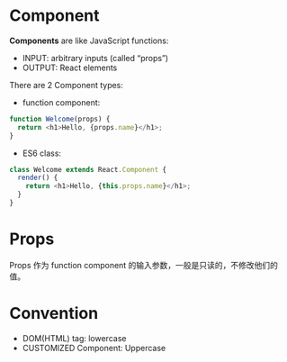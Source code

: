 # Component

**Components** are like JavaScript functions:

- INPUT: arbitrary inputs (called “props”)
- OUTPUT: React elements

There are 2 Component types:

- function component:

```js
function Welcome(props) {
  return <h1>Hello, {props.name}</h1>;
}
```

- ES6 class:

```js
class Welcome extends React.Component {
  render() {
    return <h1>Hello, {this.props.name}</h1>;
  }
}
```

# Props

Props 作为 function component 的输入参数，一般是只读的，不修改他们的值。

# Convention

- DOM(HTML) tag: lowercase <div />
- CUSTOMIZED Component: Uppercase <Welcome />
